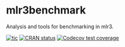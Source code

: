 # mlr3benchmark

Analysis and tools for benchmarking in mlr3.

<!-- badges: start -->
[![tic](https://github.com/mlr-org/mlr3benchmark/workflows/tic/badge.svg?branch=master)](https://github.com/mlr-org/mlr3benchmark/actions)
[![CRAN status](https://www.r-pkg.org/badges/version/mlr3benchmark)](https://CRAN.R-project.org/package=mlr3benchmark)
[![Codecov test coverage](https://codecov.io/gh/mlr-org/mlr3benchmark/branch/master/graph/badge.svg)](https://codecov.io/gh/mlr-org/mlr3benchmark?branch=master)
<!-- badges: end -->

